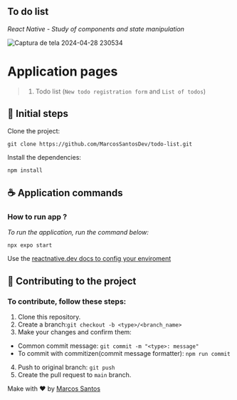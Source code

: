 ## To do list
_React Native - Study of components and state manipulation_

![Captura de tela 2024-04-28 230534](https://github.com/MarcosSantosDev/toDoList/assets/26147340/4f8de120-f486-466a-9740-920e425e1b62)

# Application pages
> 1. Todo list (`New todo registration form` and `List of todos`)

## 🚀 Initial steps

Clone the project:

```
git clone https://github.com/MarcosSantosDev/todo-list.git
```

Install the dependencies:

```
npm install
```

## ☕ Application commands

### How to run app ?
_To run the application, run the command below:_

```
npx expo start
```

Use the [reactnative.dev docs to config your enviroment](https://reactnative.dev/docs/set-up-your-environment)

## 🤝 Contributing to the project

### To contribute, follow these steps:

1. Clone this repository.
2. Create a branch:`git checkout -b <type>/<branch_name>`
3. Make your changes and confirm them:

- Common commit message: `git commit -m "<type>: message"`
- To commit with commitizen(commit message formatter): `npm run commit`

4. Push to original branch: `git push`
5. Create the pull request to `main` branch.

Make with :heart: by [Marcos Santos](https://github.com/MarcosSantosDev)

